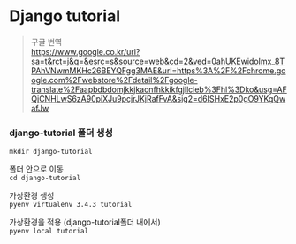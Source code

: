 # Django tutorial

> 구글 번역  
> <https://www.google.co.kr/url?sa=t&rct=j&q=&esrc=s&source=web&cd=2&ved=0ahUKEwidoImx_8TPAhVNwmMKHc26BEYQFgg3MAE&url=https%3A%2F%2Fchrome.google.com%2Fwebstore%2Fdetail%2Fgoogle-translate%2Faapbdbdomjkkjkaonfhkkikfgjllcleb%3Fhl%3Dko&usg=AFQjCNHLwS6zA90piXJu9pcjrJKjRafFvA&sig2=d6ISHxE2p0gO9YKgQwafJw>

### django-tutorial 폴더 생성

`mkdir django-tutorial`  

폴더 안으로 이동  
`cd django-tutorial`

가상환경 생성  
`pyenv virtualenv 3.4.3 tutorial`

가상환경을 적용 (django-tutorial폴더 내에서)  
`pyenv local tutorial`

